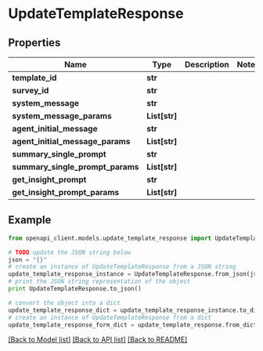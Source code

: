 # UpdateTemplateResponse


## Properties
Name | Type | Description | Notes
------------ | ------------- | ------------- | -------------
**template_id** | **str** |  | 
**survey_id** | **str** |  | 
**system_message** | **str** |  | 
**system_message_params** | **List[str]** |  | 
**agent_initial_message** | **str** |  | 
**agent_initial_message_params** | **List[str]** |  | 
**summary_single_prompt** | **str** |  | 
**summary_single_prompt_params** | **List[str]** |  | 
**get_insight_prompt** | **str** |  | 
**get_insight_prompt_params** | **List[str]** |  | 

## Example

```python
from openapi_client.models.update_template_response import UpdateTemplateResponse

# TODO update the JSON string below
json = "{}"
# create an instance of UpdateTemplateResponse from a JSON string
update_template_response_instance = UpdateTemplateResponse.from_json(json)
# print the JSON string representation of the object
print UpdateTemplateResponse.to_json()

# convert the object into a dict
update_template_response_dict = update_template_response_instance.to_dict()
# create an instance of UpdateTemplateResponse from a dict
update_template_response_form_dict = update_template_response.from_dict(update_template_response_dict)
```
[[Back to Model list]](../README.md#documentation-for-models) [[Back to API list]](../README.md#documentation-for-api-endpoints) [[Back to README]](../README.md)


